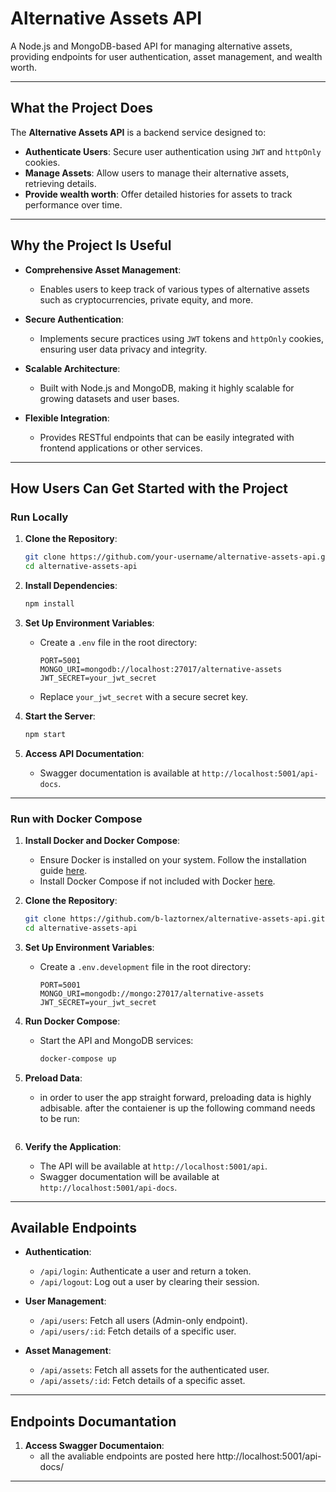 # **Alternative Assets API**

A Node.js and MongoDB-based API for managing alternative assets, providing endpoints for user authentication, asset management, and wealth worth.

---

## **What the Project Does**

The **Alternative Assets API** is a backend service designed to:

- **Authenticate Users**: Secure user authentication using `JWT` and `httpOnly` cookies.
- **Manage Assets**: Allow users to manage their alternative assets, retrieving details.
- **Provide wealth worth**: Offer detailed histories for assets to track performance over time.

---

## **Why the Project Is Useful**

- **Comprehensive Asset Management**:
  - Enables users to keep track of various types of alternative assets such as cryptocurrencies, private equity, and more.
- **Secure Authentication**:

  - Implements secure practices using `JWT` tokens and `httpOnly` cookies, ensuring user data privacy and integrity.

- **Scalable Architecture**:

  - Built with Node.js and MongoDB, making it highly scalable for growing datasets and user bases.

- **Flexible Integration**:
  - Provides RESTful endpoints that can be easily integrated with frontend applications or other services.

---

## **How Users Can Get Started with the Project**

### **Run Locally**

1. **Clone the Repository**:

   ```bash
   git clone https://github.com/your-username/alternative-assets-api.git
   cd alternative-assets-api
   ```

2. **Install Dependencies**:

   ```bash
   npm install
   ```

3. **Set Up Environment Variables**:

   - Create a `.env` file in the root directory:
     ```env
     PORT=5001
     MONGO_URI=mongodb://localhost:27017/alternative-assets
     JWT_SECRET=your_jwt_secret
     ```
   - Replace `your_jwt_secret` with a secure secret key.

4. **Start the Server**:

   ```bash
   npm start
   ```

5. **Access API Documentation**:
   - Swagger documentation is available at `http://localhost:5001/api-docs`.

---

### **Run with Docker Compose**

1. **Install Docker and Docker Compose**:

   - Ensure Docker is installed on your system. Follow the installation guide [here](https://docs.docker.com/get-docker/).
   - Install Docker Compose if not included with Docker [here](https://docs.docker.com/compose/install/).

2. **Clone the Repository**:

   ```bash
   git clone https://github.com/b-laztornex/alternative-assets-api.git
   cd alternative-assets-api
   ```

3. **Set Up Environment Variables**:

   - Create a `.env.development` file in the root directory:
     ```env
     PORT=5001
     MONGO_URI=mongodb://mongo:27017/alternative-assets
     JWT_SECRET=your_jwt_secret
     ```

4. **Run Docker Compose**:

   - Start the API and MongoDB services:
     ```bash
     docker-compose up
     ```

5. **Preload Data**:

   - in order to user the app straight forward, preloading data is highly adbisable. after the contaiener is up the following command needs to be run:

     ```docker exec -it api node src/config/preload.js

     ```

6. **Verify the Application**:
   - The API will be available at `http://localhost:5001/api`.
   - Swagger documentation will be available at `http://localhost:5001/api-docs`.

---

## **Available Endpoints**

- **Authentication**:

  - `/api/login`: Authenticate a user and return a token.
  - `/api/logout`: Log out a user by clearing their session.

- **User Management**:

  - `/api/users`: Fetch all users (Admin-only endpoint).
  - `/api/users/:id`: Fetch details of a specific user.

- **Asset Management**:
  - `/api/assets`: Fetch all assets for the authenticated user.
  - `/api/assets/:id`: Fetch details of a specific asset.

---

## **Endpoints Documantation**

1. **Access Swagger Documentaion**:
   - all the avaliable endpoints are posted here http://localhost:5001/api-docs/

---
